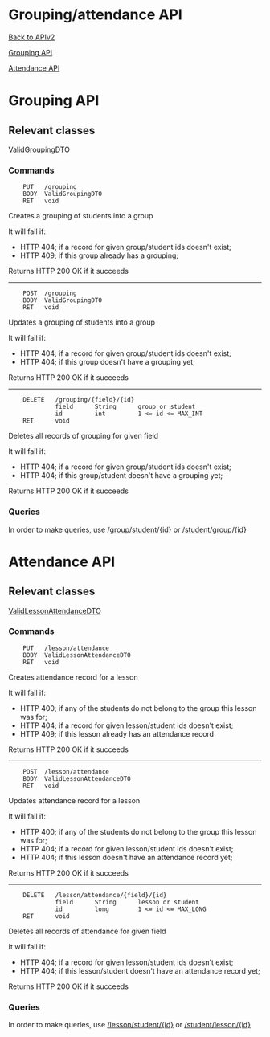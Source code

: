# Grouping/attendance API

[Back to APIv2](./APIv2.md#api-v2)

[Grouping API](#grouping-api)

[Attendance API](#attendance-api)

# Grouping API

## Relevant classes

[ValidGroupingDTO](../../src/main/java/com/superum/api/grouping/ValidGroupingDTO.java)

### Commands

<a name="create-grouping"><a>
```
    PUT   /grouping
    BODY  ValidGroupingDTO
    RET   void
```

Creates a grouping of students into a group

It will fail if:
  * HTTP 404; if a record for given group/student ids doesn't exist;
  * HTTP 409; if this group already has a grouping;

Returns HTTP 200 OK if it succeeds

------

<a name="update-grouping"><a>
```
    POST  /grouping
    BODY  ValidGroupingDTO
    RET   void
```

Updates a grouping of students into a group

It will fail if:
  * HTTP 404; if a record for given group/student ids doesn't exist;
  * HTTP 404; if this group doesn't have a grouping yet;

Returns HTTP 200 OK if it succeeds

------

<a name="delete-grouping"><a>
```
    DELETE   /grouping/{field}/{id}
             field      String      group or student
             id         int         1 <= id <= MAX_INT
    RET      void
```

Deletes all records of grouping for given field

It will fail if:
  * HTTP 404; if a record for given group/student ids doesn't exist;
  * HTTP 404; if this group/student doesn't have a grouping yet;

Returns HTTP 200 OK if it succeeds

### Queries

In order to make queries, use [/group/student/{id}](./Group.md#read-for-table) or [/student/group/{id}](./Student.md#read-for-table)

# Attendance API

## Relevant classes

[ValidLessonAttendanceDTO](../../src/main/java/com/superum/api/attendance/ValidLessonAttendanceDTO.java)

### Commands

<a name="create-attendance"><a>
```
    PUT   /lesson/attendance
    BODY  ValidLessonAttendanceDTO
    RET   void
```

Creates attendance record for a lesson

It will fail if:
  * HTTP 400; if any of the students do not belong to the group this lesson was for;
  * HTTP 404; if a record for given lesson/student ids doesn't exist;
  * HTTP 409; if this lesson already has an attendance record

Returns HTTP 200 OK if it succeeds

------

<a name="update-attendance"><a>
```
    POST  /lesson/attendance
    BODY  ValidLessonAttendanceDTO
    RET   void
```

Updates attendance record for a lesson

It will fail if:
  * HTTP 400; if any of the students do not belong to the group this lesson was for;
  * HTTP 404; if a record for given lesson/student ids doesn't exist;
  * HTTP 404; if this lesson doesn't have an attendance record yet;

Returns HTTP 200 OK if it succeeds

------

<a name="delete-attendance"><a>
```
    DELETE   /lesson/attendance/{field}/{id}
             field      String      lesson or student
             id         long        1 <= id <= MAX_LONG
    RET      void
```

Deletes all records of attendance for given field

It will fail if:
  * HTTP 404; if a record for given lesson/student ids doesn't exist;
  * HTTP 404; if this lesson/student doesn't have an attendance record yet;

Returns HTTP 200 OK if it succeeds

### Queries

In order to make queries, use [/lesson/student/{id}](./Lesson.md#read-for-table) or [/student/lesson/{id}](./Student.md#read-for-table)
